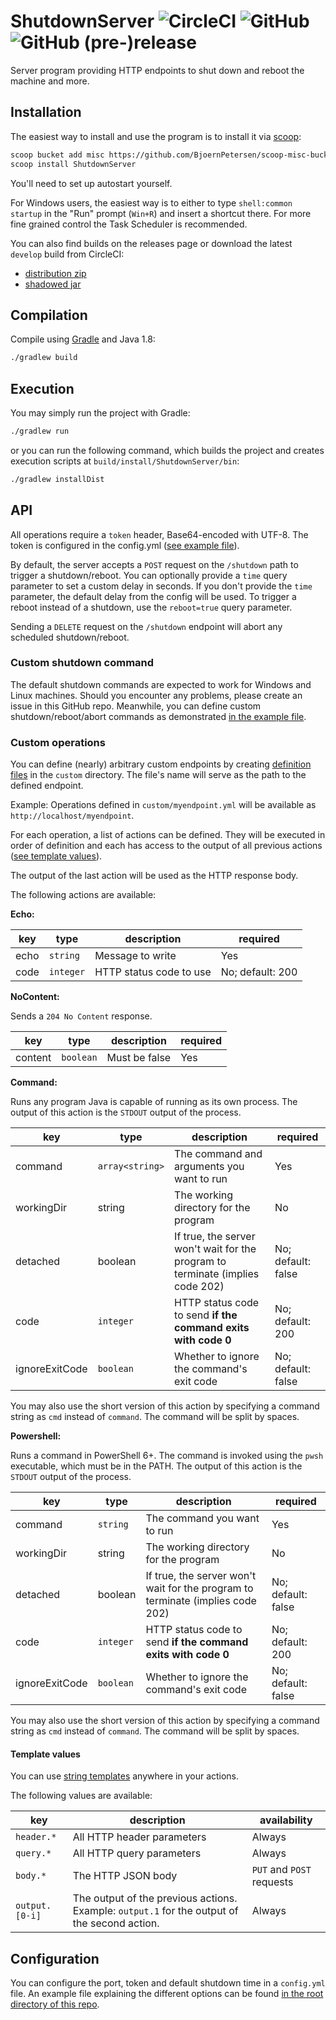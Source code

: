 # ShutdownServer ![CircleCI](https://img.shields.io/circleci/project/github/BjoernPetersen/ShutdownServer.svg) ![GitHub](https://img.shields.io/github/license/BjoernPetersen/ShutdownServer.svg) ![GitHub (pre-)release](https://img.shields.io/github/release/BjoernPetersen/ShutdownServer/all.svg)

Server program providing HTTP endpoints to shut down and reboot the machine and more.

## Installation

The easiest way to install and use the program is to install it via [scoop](https://scoop.sh/):

```bash
scoop bucket add misc https://github.com/BjoernPetersen/scoop-misc-bucket
scoop install ShutdownServer
```

You'll need to set up autostart yourself.

For Windows users, the easiest way is to either to type `shell:common startup`
in the "Run" prompt (`Win+R`) and insert a shortcut there. For more fine grained control
the Task Scheduler is recommended.

You can also find builds on the releases page or download the latest `develop` build from CircleCI:

- [distribution zip](https://felixgail.github.io/CircleCIArtifactProvider/index.html?vcs-type=github&user=BjoernPetersen&project=ShutdownServer&build=latest&branch=develop&filter=successful&path=dist/ShutdownServer.zip&token=f52a99263b4356b276b1270f4eaa9a738aa25e6e)
- [shadowed jar](https://felixgail.github.io/CircleCIArtifactProvider/index.html?vcs-type=github&user=BjoernPetersen&project=ShutdownServer&build=latest&branch=develop&filter=successful&path=dist/ShutdownServer-all.jar&token=f52a99263b4356b276b1270f4eaa9a738aa25e6e)

## Compilation

Compile using [Gradle](https://gradle.org/) and Java 1.8:

```bash
./gradlew build
```

## Execution

You may simply run the project with Gradle:

```bash
./gradlew run
```

or you can run the following command, which builds the project and creates execution
scripts at `build/install/ShutdownServer/bin`:

```bash
./gradlew installDist
```

## API

All operations require a `token` header, Base64-encoded with UTF-8.
The token is configured in the config.yml ([see example file](config.example.yml)).

By default, the server accepts a `POST` request on the `/shutdown` path
to trigger a shutdown/reboot.
You can optionally provide a `time` query parameter to set a custom delay in seconds.
If you don't provide the `time` parameter, the default delay from the config will be used.
To trigger a reboot instead of a shutdown, use the `reboot=true` query parameter.

Sending a `DELETE` request on the `/shutdown` endpoint will abort any scheduled shutdown/reboot.

### Custom shutdown command

The default shutdown commands are expected to work for Windows and Linux machines.
Should you encounter any problems, please create an issue in this GitHub repo.
Meanwhile, you can define custom shutdown/reboot/abort commands
as demonstrated [in the example file](shutdown.example.yml).

### Custom operations

You can define (nearly) arbitrary custom endpoints by
creating [definition files](custom.example.yml) in the `custom` directory.
The file's name will serve as the path to the defined endpoint.

Example: Operations defined in `custom/myendpoint.yml` will be available as `http://localhost/myendpoint`.

For each operation, a list of actions can be defined. They will be executed in order of definition
and each has access to the output of all previous actions ([see template values](#template-values)).

The output of the last action will be used as the HTTP response body.

The following actions are available:

**Echo:**

key | type | description | required
----|------|-------------|---------
echo | `string` | Message to write | Yes
code | `integer` | HTTP status code to use | No; default: 200

**NoContent:**

Sends a `204 No Content` response.

key | type | description | required
----|------|-------------|---------
content | `boolean` | Must be false | Yes

**Command:**

Runs any program Java is capable of running as its own process.
The output of this action is the `STDOUT` output of the process.

key | type | description | required
----|------|-------------|---------
command | `array<string>` | The command and arguments you want to run | Yes
workingDir | string | The working directory for the program | No
detached | boolean | If true, the server won't wait for the program to terminate (implies code 202) | No; default: false
code | `integer` | HTTP status code to send **if the command exits with code 0** | No; default: 200
ignoreExitCode | `boolean` | Whether to ignore the command's exit code | No; default: false

You may also use the short version of this action by specifying a command string
as `cmd` instead of `command`. The command will be split by spaces.

**Powershell:**

Runs a command in PowerShell 6+. The command is invoked using the `pwsh` executable, which must be
in the PATH. The output of this action is the `STDOUT` output of the process.

key | type | description | required
----|------|-------------|---------
command | `string` | The command you want to run | Yes
workingDir | string | The working directory for the program | No
detached | boolean | If true, the server won't wait for the program to terminate (implies code 202) | No; default: false
code | `integer` | HTTP status code to send **if the command exits with code 0** | No; default: 200
ignoreExitCode | `boolean` | Whether to ignore the command's exit code | No; default: false

You may also use the short version of this action by specifying a command string
as `cmd` instead of `command`. The command will be split by spaces.

#### Template values

You can use [string templates](https://www.stringtemplate.org/) anywhere in your actions.

The following values are available:

key | description | availability
----|-------------|-------------
`header.*` | All HTTP header parameters | Always
`query.*` | All HTTP query parameters | Always
`body.*` | The HTTP JSON body | `PUT` and `POST` requests
`output.[0-i]` | The output of the previous actions. Example: `output.1` for the output of the second action. | Always

## Configuration

You can configure the port, token and default shutdown time in a `config.yml` file.
An example file explaining the different options can be found [in the root directory of this repo](config.example.yml).
